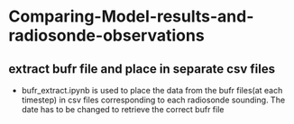 # Comparing-Model-results-and-radiosonde-observations

## extract bufr file and place in separate csv files

- bufr_extract.ipynb is used to place the data from the bufr files(at each timestep) in csv files corresponding to each radiosonde sounding. The date has to be changed to retrieve the correct bufr file
